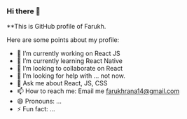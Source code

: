 ### Hi there 👋

**This is GitHub profile of Farukh.

Here are some points about my profile:

- 🔭 I’m currently working on React JS
- 🌱 I’m currently learning React Native
- 👯 I’m looking to collaborate on React
- 🤔 I’m looking for help with ... not now.
- 💬 Ask me about React, JS, CSS
- 📫 How to reach me: Email me farukhrana14@gmail.com
- 😄 Pronouns: ...
- ⚡ Fun fact: ...

